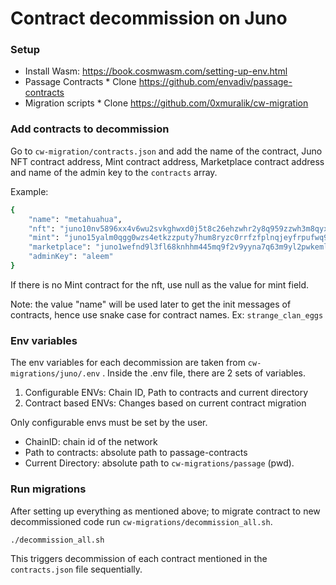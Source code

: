 # Contract decommission on Juno

### Setup

* Install Wasm: https://book.cosmwasm.com/setting-up-env.html
* Passage Contracts
        * Clone https://github.com/envadiv/passage-contracts
* Migration scripts
        * Clone https://github.com/0xmuralik/cw-migration

### Add contracts to decommission

Go to `cw-migration/contracts.json` and add the name of the contract, Juno NFT contract address, Mint contract address, Marketplace contract address and name of the admin key to the `contracts` array.

Example:

```bash
{
    "name": "metahuahua",
    "nft": "juno10nv5896xx4v6wu2svkghwxd0j5t8c26ehzwhr2y8q959zzwh3m8qyxryw0",
    "mint": "juno15yalm0qgg0wzs4etkzzputy7hum8ryzc0rrfzfplnqjeyfrpufwq9u2zwd",
    "marketplace": "juno1wefnd9l3fl68knhhm445mq9f2v9yyna7q63m9yl2pwkemlsrfmhqlys9p7",
    "adminKey": "aleem"
} 
```

If there is no Mint contract for the nft, use null as the value for mint field.

Note: the value "name" will be used later to get the init messages of contracts, hence use snake case for contract names. Ex: `strange_clan_eggs`

### Env variables

The env variables for each decommission are taken from `cw-migrations/juno/.env` .
Inside the .env file, there are 2 sets of variables.

1. Configurable ENVs: Chain ID, Path to contracts and current directory
2. Contract based ENVs: Changes based on current contract migration

Only configurable envs must be set by the user.

* ChainID: chain id of the network
* Path to contracts: absolute path to passage-contracts
* Current Directory: absolute path to `cw-migrations/passage` (pwd).

### Run migrations

After setting up everything as mentioned above; to migrate contract to new decommissioned code run `cw-migrations/decommission_all.sh`.

```bash
./decommission_all.sh
```

This triggers decommission of each contract mentioned in the `contracts.json` file sequentially.
